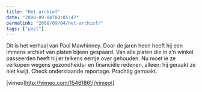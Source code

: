 ```yaml
---
title: "Het archief"
date: "2008-09-04T00:05:47"
permalink: "2008/09/04/het-archief/"
tags: ["post"]
---
```

Dit is het verhaal van Paul Mawhinney. Door de jaren heen heeft hij een immens archief van platen bijeen gespaard. Van alle platen die in z’n winkel passeerden heeft hij er telkens eentje over gehouden. Nu moet ie ze verkopen wegens gezondheids- en financiële redenen, alleen: hij geraakt ze niet kwijt. Check onderstaande reportage. Prachtig gemaakt.

\[vimeo\]http://vimeo.com/1546186\[/vimeo\]

